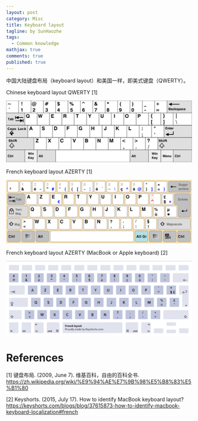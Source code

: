 ```yaml
---
layout: post
category: Misc 
title: Keyboard layout
tagline: by SunHaozhe
tags: 
  - Common knowledge 
mathjax: true
comments: true
published: true
---
```



中国大陆键盘布局（keyboard layout）和美国一样，即美式键盘（QWERTY）。



Chinese keyboard layout QWERTY [1]


![chinese_keyboard_layout](/assets/images/blog/chinese_keyboard_layout.png)



French keyboard layout AZERTY [1]

![french_keyboard_layout](/assets/images/blog/french_keyboard_layout.png)


French keyboard layout AZERTY (MacBook or Apple keyboard) [2]

![french_mac_keyboard_layout](/assets/images/blog/french_mac_keyboard_layout.png)


# References


[1] 键盘布局. (2009, June 7). 维基百科，自由的百科全书. https://zh.wikipedia.org/wiki/%E9%94%AE%E7%9B%98%E5%B8%83%E5%B1%80

[2] Keyshorts. (2015, July 17). How to identify MacBook keyboard layout? https://keyshorts.com/blogs/blog/37615873-how-to-identify-macbook-keyboard-localization#french